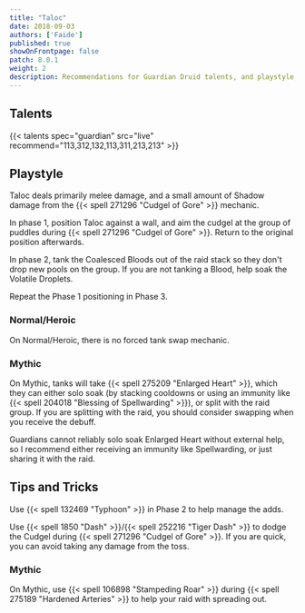 ```yaml
---
title: "Taloc"
date: 2018-09-03
authors: ['Faide']
published: true
showOnFrontpage: false
patch: 8.0.1
weight: 2
description: Recommendations for Guardian Druid talents, and playstyle, and tips and tricks for Taloc in Uldir, on Normal/Heroic and Mythic difficulties.
---
```



## Talents

{{< talents spec="guardian" src="live" recommend="113,312,132,113,311,213,213" >}}

## Playstyle

Taloc deals primarily melee damage, and a small amount of Shadow damage from the {{< spell 271296 "Cudgel of Gore" >}} mechanic. 

In phase 1, position Taloc against a wall, and aim the cudgel at the group of puddles during {{< spell 271296 "Cudgel of Gore" >}}. Return to the original position afterwards. 

In phase 2, tank the Coalesced Bloods out of the raid stack so they don't drop new pools on the group. If you are not tanking a Blood, help soak the Volatile Droplets.

Repeat the Phase 1 positioning in Phase 3.

### Normal/Heroic
On Normal/Heroic, there is no forced tank swap mechanic. 

### Mythic
On Mythic, tanks will take {{< spell 275209 "Enlarged Heart" >}}, which they can either solo soak (by stacking cooldowns or using an immunity like {{< spell 204018 "Blessing of Spellwarding" >}}), or split with the raid group. If you are splitting with the raid, you should consider swapping when you receive the debuff.

Guardians cannot reliably solo soak Enlarged Heart without external help, so I recommend either receiving an immunity like Spellwarding, or just sharing it with the raid.  

## Tips and Tricks

Use {{< spell 132469 "Typhoon" >}} in Phase 2 to help manage the adds.

Use {{< spell 1850 "Dash" >}}/{{< spell 252216 "Tiger Dash" >}} to dodge the Cudgel during {{< spell 271296 "Cudgel of Gore" >}}. If you are quick, you can avoid taking any damage from the toss.

### Mythic
On Mythic, use {{< spell 106898 "Stampeding Roar" >}} during {{< spell 275189 "Hardened Arteries" >}} to help your raid with spreading out.

